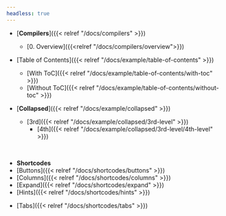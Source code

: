 ```yaml
---
headless: true
---
```


<!-- This page will NOT be used if sidebar is not turned on -->

- [**Compilers**]({{< relref "/docs/compilers" >}})
  - [0. Overview]({{<relref "/docs/compilers/overview">}})
  
- [Table of Contents]({{< relref "/docs/example/table-of-contents" >}})
  - [With ToC]({{< relref "/docs/example/table-of-contents/with-toc" >}})
  - [Without ToC]({{< relref "/docs/example/table-of-contents/without-toc" >}})
- [**Collapsed**]({{< relref "/docs/example/collapsed" >}})
  - [3rd]({{< relref "/docs/example/collapsed/3rd-level" >}})
    - [4th]({{< relref "/docs/example/collapsed/3rd-level/4th-level" >}})
  
<br />

- **Shortcodes**
- [Buttons]({{< relref "/docs/shortcodes/buttons" >}})
- [Columns]({{< relref "/docs/shortcodes/columns" >}})
- [Expand]({{< relref "/docs/shortcodes/expand" >}})
- [Hints]({{< relref "/docs/shortcodes/hints" >}})
<!-- - [KaTex]({{< relref "/docs/shortcodes/katex" >}})
- [Mermaid]({{< relref "/docs/shortcodes/mermaid" >}}) -->
- [Tabs]({{< relref "/docs/shortcodes/tabs" >}})
<br />
